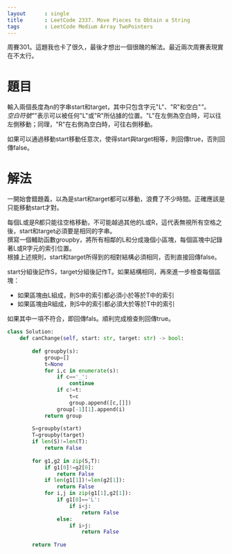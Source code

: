 ```yaml
--- 
layout      : single
title       : LeetCode 2337. Move Pieces to Obtain a String
tags        : LeetCode Medium Array TwoPointers
---
```

周賽301。這題我也卡了很久，最後才想出一個很醜的解法。最近兩次周賽表現實在不太行。

# 題目
輸入兩個長度為n的字串start和target，其中只包含字元"L"、"R"和空白"_"。  
空白符號"_"表示可以被任何"L"或"R"所佔據的位置。"L"在左側為空白時，可以往左側移動；同理，"R"在右側為空白時，可往右側移動。  

如果可以通過移動start移動任意次，使得start與target相等，則回傳true，否則回傳false。  

# 解法
一開始會錯題義，以為是start和target都可以移動，浪費了不少時間。正確應該是只能移動start才對。  

每個L或是R都只能往空格移動，不可能越過其他的L或R，這代表無視所有空格之後，start和target必須要是相同的字串。  
撰寫一個輔助函數groupby，將所有相鄰的L和分成幾個小區塊，每個區塊中記錄著L或R字元的索引位置。  
根據上述規則，start和target所得到的相對結構必須相同，否則直接回傳false。  

start分組後記作S，target分組後記作T。如果結構相同，再來進一步檢查每個區塊：  
- 如果區塊由L組成，則S中的索引都必須小於等於T中的索引  
- 如果區塊由R組成，則S中的索引都必須大於等於T中的索引  

如果其中一項不符合，即回傳fals。順利完成檢查則回傳true。  

```python
class Solution:
    def canChange(self, start: str, target: str) -> bool:
        
        def groupby(s):
            group=[]
            t=None
            for i,c in enumerate(s):
                if c=='_':
                    continue
                if c!=t:
                    t=c
                    group.append([c,[]])
                group[-1][1].append(i)
            return group
        
        S=groupby(start)
        T=groupby(target)
        if len(S)!=len(T):
            return False
        
        for g1,g2 in zip(S,T):
            if g1[0]!=g2[0]:
                return False
            if len(g1[1])!=len(g2[1]):
                return False
            for i,j in zip(g1[1],g2[1]):
                if g1[0]=='L':
                    if i<j:
                        return False
                else:
                    if i>j:
                        return False
            
        return True
```
